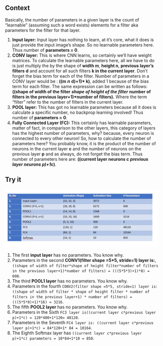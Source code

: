 ## Context

Basically, the number of parameters in a given layer is the count of “learnable” \(assuming such a word exists\) elements for a filter aka parameters for the filter for that layer.

1. **Input layer:** Input layer has nothing to learn, at it’s core, what it does is just provide the input image’s shape. So no learnable parameters here. Thus number of **parameters = 0**.
2. **CONV layer:** This is where CNN learns, so certainly we’ll have weight matrices. To calculate the learnable parameters here, all we have to do is just multiply the by the shape of **width m**, **height n**, **previous layer’s filters** **d** and account for all such filters **k in the current layer**. Don’t forget the bias term for each of the filter. Number of parameters in a CONV layer would be : **\(\(m** _**n**_ **d\)+1\)\* k\)**, added 1 because of the bias term for each filter. The same expression can be written as follows: **\(\(shape of width of the filter** _**shape of height of the filter**_ **number of filters in the previous layer+1\)\*number of filters\).** Where the term “filter” refer to the number of filters in the current layer.
3. **POOL layer:** This has got no learnable parameters because all it does is calculate a specific number, no backprop learning involved! Thus number of **parameters = 0**.
4. **Fully Connected Layer \(FC\):** This certainly has learnable parameters, matter of fact, in comparison to the other layers, this category of layers has the highest number of parameters, why? because, every neuron is connected to every other neuron! So, how to calculate the number of parameters here? You probably know, it is the product of the number of neurons in the current layer **c** and the number of neurons on the previous layer **p** and as always, do not forget the bias term. Thus number of parameters here are: **\(\(current layer neurons c** _**previous layer neurons p\)+1**_**c\)**.

## Try it

![img](../.gitbook/assets/cal_param_1.jpeg)

1. The first **input layer** has no parameters. You know why.
2. Parameters in the second **CONV1\(filter shape =5\*5, stride=1\) layer is:**, `((shape of width of filter*shape of height filter*number of filters in the previous layer+1)*number of filters) = (((5*5*3)+1)*8) = 608`.
3. The third **POOL1 layer** has no parameters. You know why.
4. Parameters in the fourth `CONV2(filter shape =5*5, stride=1) layer is`: `((shape of width of filter * shape of height filter * number of filters in the previous layer+1) * number of filters) = (((5*5*8)+1)*16) = 3216`.
5. The fifth **POOL2 layer** has no parameters. You know why.
6. Parameters in the Sixth `FC3 layer is((current layer c*previous layer p)+1*c) = 120*400+1*120= 48120`.
7. Parameters in the Seventh `FC4 layer is: ((current layer c*previous layer p)+1*c) = 84*120+1* 84 = 10164`.
8. The Eighth Softmax layer has `((current layer c*previous layer p)+1*c) parameters = 10*84+1*10 = 850`.
